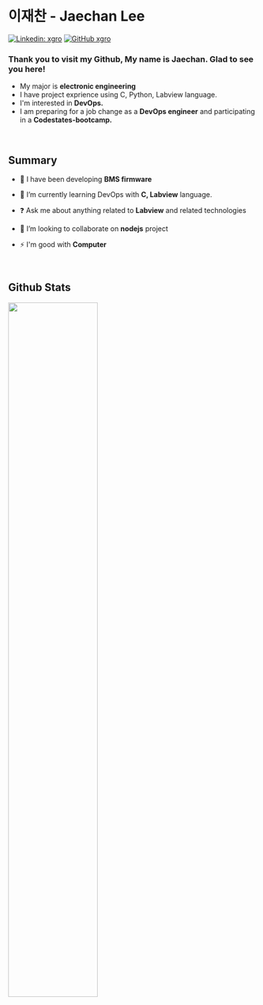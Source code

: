 <!-- **xgro/xgro** is a ✨ _special_ ✨ repository because its `README.md` (this file) appears on your GitHub profile.
 -->
# **이재찬 - Jaechan Lee**

[![Linkedin: xgro](https://img.shields.io/badge/-Jaechan%20Lee-blue?style=flat-square&logo=Linkedin&logoColor=white&link=https://www.linkedin.com/in/xgro/)](https://www.linkedin.com/in/xgro/)
[![GitHub xgro](https://img.shields.io/github/followers/xgro?label=follow&style=social)](https://github.com/xgro)


### **Thank you to visit my Github, My name is Jaechan. Glad to see you here!** 
- My major is **electronic engineering**
- I have project exprience using C, Python, Labview language.
- I'm interested in **DevOps.**
- I am preparing for a job change as a **DevOps engineer** and participating in a **Codestates-bootcamp.**

</br>

## **Summary**
- 🔭 I have been developing **BMS firmware**

- 🌱 I’m currently learning DevOps with **C, Labview** language.

- ❓ Ask me about anything related to **Labview** and related technologies

- 👯 I’m looking to collaborate on **nodejs** project

- ⚡ I'm good with **Computer**

</br>

## **Github Stats**  

<img src="https://github-readme-stats.vercel.app/api?username=xgro&show_icons=true&count_private=true&hide_border=true"  align="left" style="width: 60%" />

